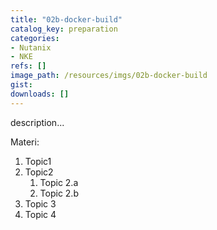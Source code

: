 ```yaml
---
title: "02b-docker-build"
catalog_key: preparation
categories:
- Nutanix
- NKE
refs: []
image_path: /resources/imgs/02b-docker-build
gist: 
downloads: []
---
```



description...

<!--more-->

Materi: 

1. Topic1
2. Topic2
    1. Topic 2.a
    2. Topic 2.b
3. Topic 3
4. Topic 4